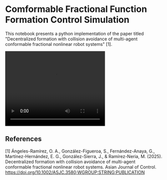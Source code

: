 # Comformable Fractional Function Formation Control Simulation

This notebook presents a python implementation of the paper titled "Decentralized formation with collision avoidance of multi-agent conformable fractional nonlinear robot systems" [1].

<video width="320" height="240" controls>
  <source src="formation_square.mp4" type="video/mp4">
</video>

## References

[1] Ángeles-Ramírez, O. A., González-Figueroa, S., Fernández-Anaya, G., Martínez-Hernández, E. G., González-Sierra, J., & Ramírez-Neria, M. (2025). Decentralized formation with collision avoidance of multi-agent conformable fractional nonlinear robot systems. Asian Journal of Control. https://doi.org/10.1002/ASJC.3580;WGROUP:STRING:PUBLICATION
